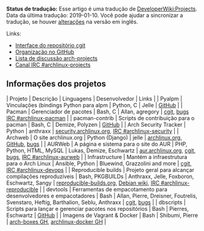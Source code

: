 **Status de tradução:** Esse artigo é uma tradução de [DeveloperWiki:Projects](/index.php/DeveloperWiki:Projects "DeveloperWiki:Projects"). Data da última tradução: 2019-01-10\. Você pode ajudar a sincronizar a tradução, se houver [alterações](https://wiki.archlinux.org/index.php?title=DeveloperWiki:Projects&diff=0&oldid=559835) na versão em inglês.

Links:

*   [Interface do repositório cgit](https://git.archlinux.org/)
*   [Organização no GitHub](https://github.com/archlinux)
*   [Lista de discussão arch-projects](https://lists.archlinux.org/listinfo/arch-projects)
*   [Canal IRC #archlinux-projects](ircs://chat.freenode.net/archlinux-projects)

## Informações dos projetos

| Projeto | Descrição | Linguagens | Desenvolvedor | Links |
| Pyalpm | Vinculações (bindings Python para alpm | Python, C | Jelle | [GitHub](https://github.com/archlinux/pyalpm) |
| Pacman | Gerenciador de pacotes | Bash, C | Allan, agregory | [cgit](https://git.archlinux.org/pacman.git/), [bugs](https://bugs.archlinux.org/index.php?project=3&do=index&switch=1) [IRC #archlinux-pacman](ircs://chat.freenode.net/archlinux-pacman) |
| pacman-contrib | Scripts de contribuição para o pacman | Bash, C | Demize, Polyzen | [GitHub](https://github.com/kyrias/pacman-contrib) |
| Arch Security Tracker | Python | anthraxx | [security.archlinux.org](https://security.archlinux.org), [IRC #archlinux-security](ircs://chat.freenode.net/archlinux-security) |
| Archweb | O site archlinux.org | Python (Django) | jelle | [archlinux.org](https://archlinux.org), [GitHub](https://github.com/archlinux/archweb), [bugs](https://bugs.archlinux.org/index.php?string=archweb&project=1) |
| AURWeb | A página e sistema para o site do AUR | PHP, Python, HTML, MySQL | Lukas, Demize, Eschwartz | [aur.archlinux.org](https://aur.archlinux.org), [cgit](https://git.archlinux.org/aurweb.git/), [bugs](https://bugs.archlinux.org/index.php?project=2&do=index&switch=1), [IRC #archlinux-aurweb](ircs://chat.freenode.net/archlinux-aurweb) |
| Infrastructure | Mantém a infraestrutura para o Arch Linux | Ansible, Python | Bluewind, Grazzolini and more | [cgit](https://git.archlinux.org/infrastructure.git/), [IRC #archlinux-devops](ircs://chat.freenode.net/archlinux-devops) |
| Reproducible builds | Projeto geral para alcançar compilações reproduzíveis | Bash, PKGBUILDs | Anthraxx, Jelle, Foxboron, Eschwartz, Sangy | [reproducible-builds.org](https://reproducible-builds.org/), [Debian wiki](https://wiki.debian.org/ReproducibleBuilds), [IRC #archlinux-reproducible](ircs://chat.freenode.net/archlinux-reproducible) |
| devtools | Ferramentas de empacotamento para desenvolvedores e empacotadores | Bash | Allan, Pierre, Dreisner, Foutrelis, Svenstaro, Heftig, Barthalion, Seblu, Anthraxx | [cgit](https://git.archlinux.org/devtools.git/), [bugs](https://bugs.archlinux.org/index.php?string=devtools&project=1) |
| dbscripts | Scripts para lançar e gerenciar pacotes nos repositórios | Bash | Pierres, Eschwartz | [GitHub](https://github.com/archlinux/dbscripts) |
| Imagens de Vagrant & Docker | Bash | Shibumi, Pierre | [arch-boxes GH](https://github.com/archlinux/arch-boxes), [archlinux-docker GH](https://github.com/archlinux/archlinux-docker) |
